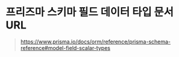 # 프리즈마 스키마 필드 데이터 타입 문서 URL
> https://www.prisma.io/docs/orm/reference/prisma-schema-reference#model-field-scalar-types

